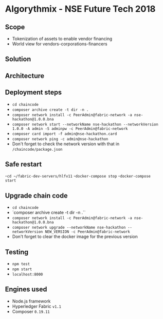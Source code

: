# Algorythmix - NSE Future Tech 2018


## Scope
- Tokenization of assets to enable vendor financing
- World view for vendors-corporations-financers


## Solution


## Architecture


## Deployment steps
- `cd chaincode`
- `composer archive create -t dir -n .`
- `composer network install -c PeerAdmin@fabric-network -a nse-hackathon@1.0.0.bna`
- `composer network start --networkName nse-hackathon --networkVersion 1.0.0 -A admin -S adminpw -c PeerAdmin@fabric-network`
- `composer card import -f admin@nse-hackathon.card`
- `composer network ping -c admin@nse-hackathon`
- Don't forget to check the network version with that in `/chaincode/package.json`

## Safe restart
-`cd ~/fabric-dev-servers/hlfv11`
-`docker-compose stop`
-`docker-compose start`


## Upgrade chain code
- `cd chaincode`
- `composer archive create -t dir -n .``
- `composer network install -c PeerAdmin@fabric-network -a nse-hackathon@1.0.0.bna`
- `composer network upgrade --networkName nse-hackathon --networkVersion NEW_VERSION -c PeerAdmin@fabric-network`
- Don't forget to clear the docker image for the previous version


## Testing
- `npm test`
- `npm start`
- `localhost:8000`


## Engines used
- Node.js framework
- Hyperledger Fabric `v1.1`
- Composer `0.19.11`
